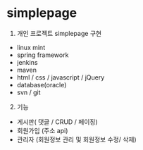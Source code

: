 # simplepage

1. 개인 프로젝트 simplepage 구현
- linux mint
- spring framework
- jenkins
- maven
- html / css / javascript / jQuery
- database(oracle)
- svn / git

2. 기능
- 게시판( 댓글 / CRUD / 페이징)
- 회원가입  (주소 api)
- 관리자 (회원정보 관리 및 회원정보 수정/ 삭제)
